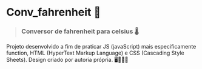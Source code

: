 # Conv_fahrenheit 📌
> ### Conversor de fahrenheit para celsius 🌡️
Projeto desenvolvido a fim de praticar JS (javaScript) mais especificamente function, HTML (HyperText Markup Language) e CSS (Cascading Style Sheets). Design criado por autoria própria.
🖥️👩🏾‍💻
